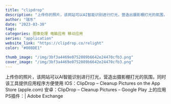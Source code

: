 ```yaml
---
title: "clipdrop"
description: "上传你的照片，该网站可以AI智能识别进行打光，营造出摄影棚打光的氛围，同时该工具提供应用程序方便使用 IOS：ClipD"
author: "瑞东"
date: "2023-03-30"
tags:
categories: 图像处理 电脑应用 移动应用
series: "application"
website_link: "https://clipdrop.co/relight"
color: "#008DE1"

thumb_image: "/img/3bf3a4469e0752089b6642e24470cfb3.png"
cover_image: "/img/3bf3a4469e0752089b6642e24470cfb3.png"
---
```


上传你的照片，该网站可以AI智能识别进行打光，营造出摄影棚打光的氛围，同时该工具提供应用程序方便使用 IOS：ClipDrop – Cleanup Pictures on the App Store (apple.com) 安卓：ClipDrop – Cleanup Pictures – Google Play 上的应用 PS插件：| Adobe Exchange
